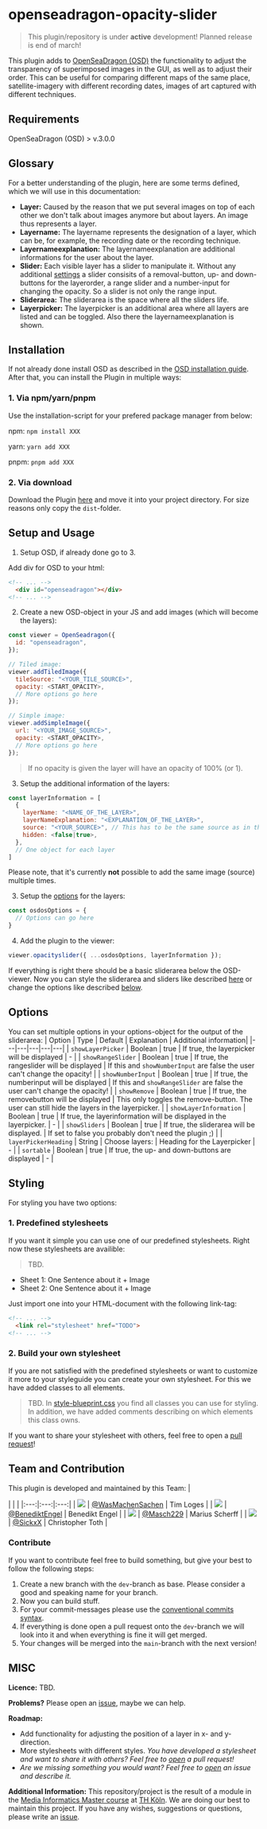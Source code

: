 # openseadragon-opacity-slider
> This plugin/repository is under **active** development! Planned release is end of march! 

This plugin adds to [OpenSeaDragon (OSD)](https://openseadragon.github.io) the functionality to adjust the transparency of superimposed images in the GUI, as well as to adjust their order. 
This can be useful for comparing different maps of the same place, satellite-imagery with different recording dates, images of art captured with different techniques<!-- TODO: (like in the [demo](#)) -->.
<!-- TODO: GIF here -->

<!-- You can try out a demo [here](#). <br />Recordings kindly provided by the [*cda_* - Cranach Digital Archive](https://lucascranach.org/). © Stiftung Museum Kunstpalast, Düsseldorf / Technische Hochschule Köln, 2022   -->

## Requirements
OpenSeaDragon (OSD) > v.3.0.0

## Glossary
For a better understanding of the plugin, here are some terms defined, which we will use in this documentation:
- **Layer:** Caused by the reason that we put several images on top of each other we don't talk about images anymore but about layers. An image thus represents a layer.
- **Layername:** The layername represents the designation of a layer, which can be, for example, the recording date or the recording technique.
- **Layernameexplanation:** The layernameexplanation are additional informations for the user about the layer.
- **Slider:** Each visible layer has a slider to manipulate it. Without any additional [settings](#options) a slider consisits of a removal-button, up- and down-buttons for the layerorder, a range slider and a number-input for changing the opacity. So a slider is not only the range input.
- **Sliderarea:** The sliderarea is the space where all the sliders life.
- **Layerpicker:** The layerpicker is an additional area where all layers are listed and can be toggled. Also there the layernameexplanation is shown.

## Installation
If not already done install OSD as described in the [OSD installation guide](https://openseadragon.github.io/#download).
After that, you can install the Plugin in multiple ways: 
### 1. Via npm/yarn/pnpm
<!-- TODO: Add packagename when in npm! -->
Use the installation-script for your prefered package manager from below:

npm: `npm install XXX`

yarn: `yarn add XXX`

pnpm: `pnpm add XXX`

### 2. Via download 
Download the Plugin [here](https://github.com/WasMachenSachen/openseadragon-opacity-slider/archive/refs/heads/main.zip) and move it into your project directory. For size reasons only copy the `dist`-folder.

## Setup and Usage
<!-- TODO: Check if everything is right! -->
1. Setup OSD, if already done go to 3.

Add div for OSD to your html:
```html
<!-- ... -->
  <div id="openseadragon"></div>
<!-- ... -->
```

2. Create a new OSD-object in your JS and add images (which will become the layers):
```js 
const viewer = OpenSeadragon({
  id: "openseadragon",
});

// Tiled image: 
viewer.addTiledImage({
  tileSource: "<YOUR_TILE_SOURCE>",
  opacity: <START_OPACITY>,
  // More options go here
});

// Simple image:
viewer.addSimpleImage({
  url: "<YOUR_IMAGE_SOURCE>",
  opacity: <START_OPACITY>,
  // More options go here
});
```
> If no opacity is given the layer will have an opacity of 100% (or 1).


3. Setup the additional information of the layers:
```js 
const layerInformation = [
  {
    layerName: "<NAME_OF_THE_LAYER>",
    layerNameExplanation: "<EXPLANATION_OF_THE_LAYER>",
    source: "<YOUR_SOURCE>", // This has to be the same source as in the previous step!
    hidden: <false|true>,
  },
  // One object for each layer
]
```
Please note, that it's currently **not** possible to add the same image (source) multiple times.

3. Setup the [options](#options) for the layers:
```js
const osdosOptions = {
  // Options can go here
}
```

4. Add the plugin to the viewer:
```js
viewer.opacityslider({ ...osdosOptions, layerInformation });
```

If everything is right there should be a basic sliderarea below the OSD-viewer. Now you can style the sliderarea and sliders like described [here](#styling) or change the options like described [below](#options).

## Options
You can set multiple options in your options-object for the output of the sliderarea:
| Option | Type | Default | Explanation | Additional information|
|---|---|---|---|---|
| `showLayerPicker` | Boolean | true | If true, the layerpicker will be displayed | - |
| `showRangeSlider` | Boolean | true | If true, the rangeslider will be displayed | If this and `showNumberInput` are false the user can't change the opacity!  |
| `showNumberInput` | Boolean | true | If true, the numberinput will be displayed | If this and `showRangeSlider` are false the user can't change the opacity!  |
| `showRemove` | Boolean | true | If true, the removebutton will be displayed | This only toggles the remove-button. The user can still hide the layers in the layerpicker. |
| `showLayerInformation` | Boolean | true | If true, the layerinformation will be displayed in the layerpicker. | - |
| `showSliders` | Boolean | true | If true, the sliderarea will be displayed.  | If set to false you probably don't need the plugin ;) |
| `layerPickerHeading` | String | Choose layers:  | Heading for the Layerpicker | - |
| `sortable` | Boolean | true | If true, the up- and down-buttons are displayed | - |
<!-- Blueprint for new Rows: | `` |   |   |   |   | -->

## Styling
For styling you have two options:

### 1. Predefined stylesheets
If you want it simple you can use one of our predefined stylesheets. Right now these stylesheets are availible:
> TBD.
<!-- TODO: Add names, descriptions and images -->
- Sheet 1: One Sentence about it + Image
- Sheet 2: One Sentence about it + Image

Just import one into your HTML-document with the following link-tag: 
<!-- TODO: add link! -->
```html
<!-- ... -->
  <link rel="stylesheet" href="TODO">
<!-- ... -->
``` 

### 2. Build your own stylesheet
If you are not satisfied with the predefined stylesheets or want to customize it more to your styleguide you can create your own stylesheet. For this we have added classes to all elements. 
<!-- TODO: add file and link! -->
> TBD.
In [style-blueprint.css](#) you find all classes you can use for styling. In addition, we have added comments describing on which elements this class owns.

If you want to share your stylesheet with others, feel free to open a [pull request](https://github.com/WasMachenSachen/openseadragon-opacity-slider/pulls)!
## Team and Contribution
This plugin is developed and maintained by this Team: 
|  <div style="width:15%"></div>  |   |   |
|:---:|:---:|:---:|
| ![](https://avatars.githubusercontent.com/u/24228449?s=60&v=4) | [@WasMachenSachen](https://github.com/WasMachenSachen) | Tim Loges |
| ![](https://avatars.githubusercontent.com/u/32795896?s=60&v=4) | [@BenediktEngel](https://github.com/BenediktEngel) | Benedikt Engel |
| ![](https://avatars.githubusercontent.com/u/76556430?s=60&v=4) | [@Masch229](https://github.com/Masch229) | Marius Scherff |
| ![](https://avatars.githubusercontent.com/u/33115432?s=60&v=4) | [@SickxX](https://github.com/SickxX) | Christopher Toth |


### Contribute

If you want to contribute feel free to build something, but give your best to follow the following steps:

1. Create a new branch with the `dev`-branch as base. Please consider a good and speaking name for your branch.
2. Now you can build stuff.
3. For your commit-messages please use the [conventional commits syntax](https://www.conventionalcommits.org/en/v1.0.0/#specification).
4. If everything is done open a pull request onto the `dev`-branch we will look into it and when everything is fine it will get merged. 
5. Your changes will be merged into the `main`-branch with the next version!

## MISC

**Licence:** TBD.

**Problems?** Please open an [issue](https://github.com/WasMachenSachen/openseadragon-opacity-slider/issues), maybe we can help.

**Roadmap:** 

- Add functionality for adjusting the position of a layer in x- and y-direction.
- More stylesheets with different styles. *You have developed a stylesheet and want to share it with others? Feel free to [open](https://github.com/WasMachenSachen/openseadragon-opacity-slider/pulls) a pull request!*
- *Are we missing something you would want? Feel free to [open](https://github.com/WasMachenSachen/openseadragon-opacity-slider/issues) an issue and describe it.*


**Additional Information:** This repository/project is the result of a module in the [Media Informatics Master course](https://www.medieninformatik.th-koeln.de) at [TH Köln](https://www.th-koeln.de). We are doing our best to maintain this project. If you have any wishes, suggestions or questions, please write an [issue](https://github.com/WasMachenSachen/openseadragon-opacity-slider/issues).
